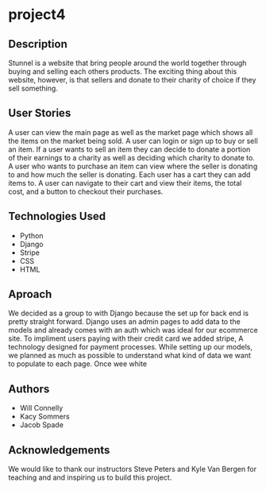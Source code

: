 # project4

## Description
Stunnel is a website that bring people around the world together through buying and selling each others products. The exciting thing about this website, however, is that sellers and donate to their charity of choice if they sell something.

## User Stories
A user can view the main page as well as the market page which shows all the items on the market being sold. A user can login or sign up to buy or sell an item. If a user wants to sell an item they can decide to donate a portion of their earnings to a charity as well as deciding which charity to donate to. A user who wants to purchase an item can view where the seller is donating to and how much the seller is donating. Each user has a cart they can add items to. A user can navigate to their cart and view their items, the total cost, and a button to checkout their purchases.

## Technologies Used
 * Python
 * Django
 * Stripe
 * CSS
 * HTML

 ## Aproach
 We decided as a group to with Django because the set up for back end is pretty straight forward. Django uses an admin pages to add data to the models and already comes with an auth which was ideal for our ecommerce site. To impliment users paying with their credit card we added stripe, A technology designed for payment processes. While setting up our models, we planned as much as possible to understand what kind of data we want to populate to each page. Once wee white

## Authors
 * Will Connelly
 * Kacy Sommers
 * Jacob Spade

## Acknowledgements
We would like to thank our instructors Steve Peters and Kyle Van Bergen for teaching and and inspiring us to build this project.